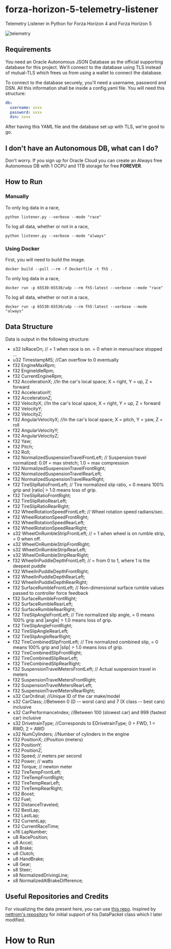 # forza-horizon-5-telemetry-listener
Telemetry Listener in Python for Forza Horizon 4 and Forza Horizon 5

![telemetry](https://static.gosunoob.com/img/1/2021/11/Telemetry-Forza-Horizon-5-How-to-Turn-on-Telemetry.jpg?raw=true)


## Requirements

You need an Oracle Autonomous JSON Database as the official supporting database for this project. We'll connect to the database using TLS instead of mutual-TLS which frees us from using a wallet to connect the database.

To connect to the database securely, you'll need a username, password and DSN. All this information shall be inside a config.yaml file. You will need this structure:

```yaml
db:
  username: xxxx
  password: xxxx
  dsn: xxxx
```

After having this YAML file and the database set up with TLS, we're good to go.

## I don't have an Autonomous DB, what can I do?

Don't worry. If you sign up for Oracle Cloud you can create an Always free Autonomous DB with 1 OCPU and 1TB storage for free **FOREVER**. 

## How to Run

### Manually

To only log data in a race, 
```
python listener.py --verbose --mode "race"
```

To log all data, whether or not in a race,
```
python listener.py --verbose --mode "always"
```

### Using Docker

First, you will need to build the image.

```
docker build --pull --rm -f Dockerfile -t fh5 .
```

To only log data in a race, 
```
docker run -p 65530:65530/udp --rm fh5:latest --verbose --mode "race"
```

To log all data, whether or not in a race,
```
docker run -p 65530:65530/udp --rm fh5:latest --verbose --mode "always"
```


## Data Structure

Data is output in the following structure:

- s32 IsRaceOn; // = 1 when race is on. = 0 when in menus/race stopped …
- u32 TimestampMS; //Can overflow to 0 eventually
- f32 EngineMaxRpm;
- f32 EngineIdleRpm;
- f32 CurrentEngineRpm;
- f32 AccelerationX; //In the car's local space; X = right, Y = up, Z = forward
- f32 AccelerationY;
- f32 AccelerationZ;
- f32 VelocityX; //In the car's local space; X = right, Y = up, Z = forward
- f32 VelocityY;
- f32 VelocityZ;
- f32 AngularVelocityX; //In the car's local space; X = pitch, Y = yaw, Z = roll
- f32 AngularVelocityY;
- f32 AngularVelocityZ;
- f32 Yaw;
- f32 Pitch;
- f32 Roll;
- f32 NormalizedSuspensionTravelFrontLeft; // Suspension travel normalized: 0.0f = max stretch; 1.0 = max compression
- f32 NormalizedSuspensionTravelFrontRight;
- f32 NormalizedSuspensionTravelRearLeft;
- f32 NormalizedSuspensionTravelRearRight;
- f32 TireSlipRatioFrontLeft; // Tire normalized slip ratio, = 0 means 100% grip and |ratio| > 1.0 means loss of grip.
- f32 TireSlipRatioFrontRight;
- f32 TireSlipRatioRearLeft;
- f32 TireSlipRatioRearRight;
- f32 WheelRotationSpeedFrontLeft; // Wheel rotation speed radians/sec.
- f32 WheelRotationSpeedFrontRight;
- f32 WheelRotationSpeedRearLeft;
- f32 WheelRotationSpeedRearRight;
- s32 WheelOnRumbleStripFrontLeft; // = 1 when wheel is on rumble strip, = 0 when off.
- s32 WheelOnRumbleStripFrontRight;
- s32 WheelOnRumbleStripRearLeft;
- s32 WheelOnRumbleStripRearRight;
- f32 WheelInPuddleDepthFrontLeft; // = from 0 to 1, where 1 is the deepest puddle
- f32 WheelInPuddleDepthFrontRight;
- f32 WheelInPuddleDepthRearLeft;
- f32 WheelInPuddleDepthRearRight;
- f32 SurfaceRumbleFrontLeft; // Non-dimensional surface rumble values passed to controller force feedback
- f32 SurfaceRumbleFrontRight;
- f32 SurfaceRumbleRearLeft;
- f32 SurfaceRumbleRearRight;
- f32 TireSlipAngleFrontLeft; // Tire normalized slip angle, = 0 means 100% grip and |angle| > 1.0 means loss of grip.
- f32 TireSlipAngleFrontRight;
- f32 TireSlipAngleRearLeft;
- f32 TireSlipAngleRearRight;
- f32 TireCombinedSlipFrontLeft; // Tire normalized combined slip, = 0 means 100% grip and |slip| > 1.0 means loss of grip.
- f32 TireCombinedSlipFrontRight;
- f32 TireCombinedSlipRearLeft;
- f32 TireCombinedSlipRearRight;
- f32 SuspensionTravelMetersFrontLeft; // Actual suspension travel in meters
- f32 SuspensionTravelMetersFrontRight;
- f32 SuspensionTravelMetersRearLeft;
- f32 SuspensionTravelMetersRearRight;
- s32 CarOrdinal; //Unique ID of the car make/model
- s32 CarClass; //Between 0 (D -- worst cars) and 7 (X class -- best cars) inclusive
- s32 CarPerformanceIndex; //Between 100 (slowest car) and 999 (fastest car) inclusive
- s32 DrivetrainType; //Corresponds to EDrivetrainType; 0 = FWD, 1 = RWD, 2 = AWD
- s32 NumCylinders; //Number of cylinders in the engine
- f32 PositionX; //Position (meters)
- f32 PositionY;
- f32 PositionZ;
- f32 Speed; // meters per second
- f32 Power; // watts
- f32 Torque; // newton meter
- f32 TireTempFrontLeft;
- f32 TireTempFrontRight;
- f32 TireTempRearLeft;
- f32 TireTempRearRight;
- f32 Boost;
- f32 Fuel;
- f32 DistanceTraveled;
- f32 BestLap;
- f32 LastLap;
- f32 CurrentLap;
- f32 CurrentRaceTime;
- u16 LapNumber;
- u8 RacePosition;
- u8 Accel;
- u8 Brake;
- u8 Clutch;
- u8 HandBrake;
- u8 Gear;
- s8 Steer;
- s8 NormalizedDrivingLine;
- s8 NormalizedAIBrakeDifference;

## Useful Repositories and Credits

For visualizing the data present here, you can use [this repo](https://github.com/austinbaccus/forza-map-visualization).
Inspired by [nettrom's repository](https://github.com/nettrom/forza_motorsport) for initial support of his DataPacket class which I later modified.

# How to Run